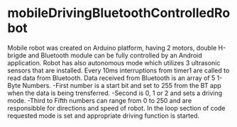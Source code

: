 # mobileDrivingBluetoothControlledRobot

Mobile robot was created on Arduino platform, having 2 motors, double H-brigde and Bluetooth module can be fully controlled by an Android application. Robot has also autonomous mode which utilizes 3 ultrasonic sensors that are installed.
Every 10ms interruptions from timer1 are called to read data from Bluetooth. Data received from Bluetooth is an array of 5 1-Byte Numbers.
-First number is a start bit and set to 255 from the BT app when the data is being trensferred.
-Second is 0, 1 or 2 and sets a driving mode.
-Third to Fifth numbers can range from 0 to 250 and are responsibble for directions and speed of robot.
In the loop section of code requested mode is set and appropriate driving function is started.
